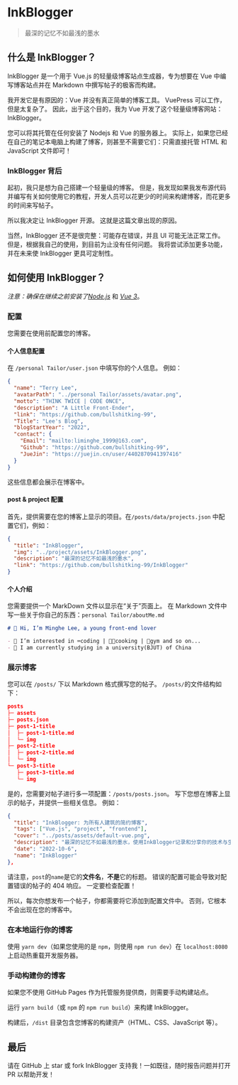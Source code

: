 # InkBlogger

> 最深的记忆不如最浅的墨水

## 什么是 InkBlogger？

InkBlogger 是一个用于 Vue.js 的轻量级博客站点生成器，专为想要在 Vue 中编写博客站点并在 Markdown 中撰写帖子的极客而构建。

我开发它是有原因的：Vue 并没有真正简单的博客工具。 VuePress 可以工作，但是太复杂了。 因此，出于这个目的，我为 Vue 开发了这个轻量级博客网站：InkBlogger。

您可以将其托管在任何安装了 Nodejs 和 Vue 的服务器上。 实际上，如果您已经在自己的笔记本电脑上构建了博客，则甚至不需要它们：只需直接托管 HTML 和 JavaScript 文件即可！

### InkBlogger 背后

起初，我只是想为自己搭建一个轻量级的博客。 但是，我发现如果我发布源代码并编写有关如何使用它的教程，开发人员可以花更少的时间来构建博客，而花更多的时间来写帖子。

所以我决定让 InkBlogger 开源。 这就是这篇文章出现的原因。

当然，InkBlogger 还不是很完整：可能存在错误，并且 UI 可能无法正常工作。 但是，根据我自己的使用，到目前为止没有任何问题。 我将尝试添加更多功能，并在未来使 InkBlogger 更具可定制性。

## 如何使用 InkBlogger？

_注意：确保在继续之前安装了_[_Node.js_](https://nodejs.org/) 和 [_Vue 3_](https://vuejs.org/)。

### 配置

您需要在使用前配置您的博客。

#### 个人信息配置

在 `/personal Tailor/user.json` 中填写你的个人信息。 例如：

```JSON
{
  "name": "Terry Lee",
  "avatarPath": "../personal Tailor/assets/avatar.png",
  "motto": "THINK TWICE | CODE ONCE",
  "description": "A Little Front-Ender",
  "link": "https://github.com/bullshitking-99",
  "Title": "Lee's Blog",
  "blogStartYear": "2022",
  "contact": {
    "Email": "mailto:liminghe_1999@163.com",
    "Github": "https://github.com/bullshitking-99",
    "JueJin": "https://juejin.cn/user/4402870941397416"
  }
}

```

这些信息都会展示在博客中。

#### post & project 配置

首先，提供需要在您的博客上显示的项目。在`/posts/data/projects.json` 中配置它们，例如：

```JSON
{
  "title": "InkBlogger",
  "img": "../project/assets/InkBlogger.png",
  "description": "最深的记忆不如最浅的墨水",
  "link": "https://github.com/bullshitking-99/InkBlogger"
}
```

#### 个人介绍

您需要提供一个 MarkDown 文件以显示在“关于”页面上。 在 Markdown 文件中写一些关于你自己的东西：`personal Tailor/aboutMe.md`

```Markdown
# 👋 Hi, I’m Minghe Lee, a young front-end lover

- 👀 I’m interested in ⌨️coding | 🧑‍🍳cooking | 💪gym and so on...
- 🌱 I am currently studying in a university(BJUT) of China
```

### 展示博客

您可以在 `/posts/` 下以 Markdown 格式撰写您的帖子。 `/posts/`的文件结构如下：

```JSON
posts
├─ assets
├─ posts.json
├─ post-1-title
│  ├─ post-1-title.md
│  └─ img
├─ post-2-title
│  ├─ post-2-title.md
│  └─ img
└─ post-3-title
   ├─ post-3-title.md
   └─ img
```

是的，您需要对帖子进行多一项配置：`/posts/posts.json`。 写下您想在博客上显示的帖子，并提供一些相关信息。 例如：

```JSON
{
  "title": "InkBlogger: 为所有人建筑的简约博客",
  "tags": ["Vue.js", "project", "frontend"],
  "cover": "../posts/assets/default-vue.png",
  "description": "最深的记忆不如最浅的墨水，使用InkBlogger记录和分享你的技术与生活。",
  "date": "2022-10-6",
  "name": "InkBlogger"
},
```

请注意，`post`的`name`是它的**文件名**，**不是**它的标题。 错误的配置可能会导致对配置错误的帖子的 404 响应。 一定要检查配置！

所以，每次你想发布一个帖子，你都需要将它添加到配置文件中。 否则，它根本不会出现在您的博客中。

### 在本地运行你的博客

使用 `yarn dev`（如果您使用的是 `npm`，则使用 `npm run dev`）在 `localhost:8080` 上启动热重载开发服务器。

### 手动构建你的博客

如果您不使用 GitHub Pages 作为托管服务提供商，则需要手动构建站点。

运行 `yarn build`（或 `npm` 的 `npm run build`）来构建 InkBlogger。

构建后，`/dist` 目录包含您博客的构建资产（HTML、CSS、JavaScript 等）。

## 最后

请在 GitHub 上 star 或 fork InkBlogger 支持我！一如既往，随时报告问题并打开 PR 以帮助开发！
